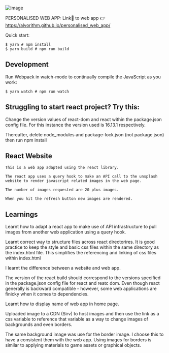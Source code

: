 ![image](https://user-images.githubusercontent.com/49029145/154023741-b54359bd-5dc1-49bb-9a06-c092a75f77bb.png)


PERSONALISED WEB APP: Link:link: to web app :point_right: https://alvorithm.github.io/personalised_web_app/

Quick start:

```
$ yarn # npm install
$ yarn build # npm run build
````

## Development

Run Webpack in watch-mode to continually compile the JavaScript as you work:

```
$ yarn watch # npm run watch
```

## Struggling to start react project? Try this:

Change the version values of react-dom and react within the package.json config file. For this instance the version used is 16.13.1 respectively.

Thereafter, delete node_modules and package-lock.json (not package.json) then run npm install

## React Website

	This is a web app adapted using the react library.

	The react app uses a query hook to make an API call to the unsplash website to render javascript related images in the web page.

	The number of images requested are 20 plus images.

	When you hit the refresh button new images are rendered. 

## Learnings

Learnt how to adapt a react app to make use of API infrastructure to pull images from another web application using a query hook.

Learnt correct way to structure files across react directorires. It is good practice to keep the style and basic css files within the same directory as the index.html file. This simplifies the referencing and linking of css files within index.html

I learnt the difference between a website and web app.

The version of the react build should correspond to the versions specified in the package.json config file for react and reatc dom. Even though react generally is backward compatible - however, some web applications are finicky when it comes to dependencies.

Learnt how to display name of web app in home page.

Uploaded image to a CDN (Sirv) to host images and then use the link as a css variable to reference that variable as a way to change images of backgrounds and even borders.

The same background image was use for the border image. I choose this to have a consistent them with the web app. Using images for borders is similar to applying materials to game assets or graphical objects.







